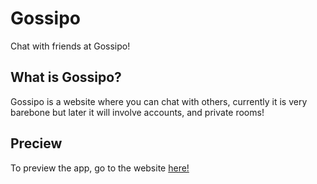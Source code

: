 # Gossipo

Chat with friends at Gossipo!

## What is Gossipo?

Gossipo is a website where you can chat with others, currently it is very barebone but later it will involve accounts, and private rooms!

## Preciew

To preview the app, go to the website [here!](www.gossipo.ml)
